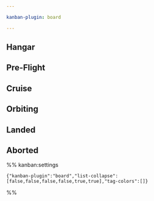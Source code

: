 ```yaml
---

kanban-plugin: board

---
```


## Hangar



## Pre-Flight



## Cruise



## Orbiting



## Landed



## Aborted





%% kanban:settings
```
{"kanban-plugin":"board","list-collapse":[false,false,false,false,true,true],"tag-colors":[]}
```
%%